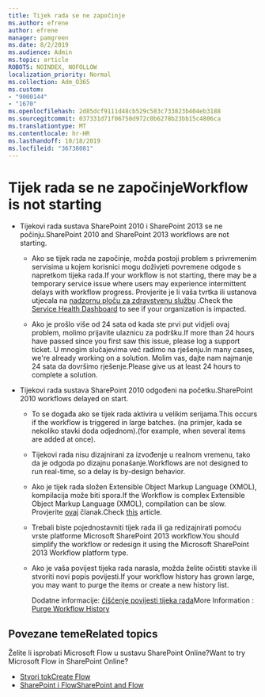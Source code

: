 ```yaml
---
title: Tijek rada se ne započinje
ms.author: efrene
author: efrene
manager: pamgreen
ms.date: 8/2/2019
ms.audience: Admin
ms.topic: article
ROBOTS: NOINDEX, NOFOLLOW
localization_priority: Normal
ms.collection: Adm_O365
ms.custom:
- "9000144"
- "1670"
ms.openlocfilehash: 2d85dcf9111d48cb529c583c733823b404eb3188
ms.sourcegitcommit: 037331d71f06750d972c0b6278b23bb15c4806ca
ms.translationtype: MT
ms.contentlocale: hr-HR
ms.lasthandoff: 10/18/2019
ms.locfileid: "36738081"
---
```

# <a name="workflow-is-not-starting"></a><span data-ttu-id="eda05-102">Tijek rada se ne započinje</span><span class="sxs-lookup"><span data-stu-id="eda05-102">Workflow is not starting</span></span>

- <span data-ttu-id="eda05-103">Tijekovi rada sustava SharePoint 2010 i SharePoint 2013 se ne počinju.</span><span class="sxs-lookup"><span data-stu-id="eda05-103">SharePoint 2010 and SharePoint 2013 workflows are not starting.</span></span>

    - <span data-ttu-id="eda05-104">Ako se tijek rada ne započinje, možda postoji problem s privremenim servisima u kojem korisnici mogu doživjeti povremene odgode s napretkom tijeka rada.</span><span class="sxs-lookup"><span data-stu-id="eda05-104">If your workflow is not starting, there may be a temporary service issue where users may experience intermittent delays with workflow progress.</span></span> <span data-ttu-id="eda05-105">Provjerite je li vaša tvrtka ili ustanova utjecala na [nadzornu ploču za zdravstvenu službu](https:/admin.microsoft.com/AdminPortal/Home#/servicehealth) .</span><span class="sxs-lookup"><span data-stu-id="eda05-105">Check the [Service Health Dashboard](https:/admin.microsoft.com/AdminPortal/Home#/servicehealth) to see if your organization is impacted.</span></span>

    - <span data-ttu-id="eda05-106">Ako je prošlo više od 24 sata od kada ste prvi put vidjeli ovaj problem, molimo prijavite ulaznicu za podršku.</span><span class="sxs-lookup"><span data-stu-id="eda05-106">If more than 24 hours have passed since you first saw this issue, please log a support ticket.</span></span> <span data-ttu-id="eda05-107">U mnogim slučajevima već radimo na rješenju.</span><span class="sxs-lookup"><span data-stu-id="eda05-107">In many cases, we're already working on a solution.</span></span> <span data-ttu-id="eda05-108">Molim vas, dajte nam najmanje 24 sata da dovršimo rješenje.</span><span class="sxs-lookup"><span data-stu-id="eda05-108">Please give us at least 24 hours to complete a solution.</span></span>

- <span data-ttu-id="eda05-109">Tijekovi rada sustava SharePoint 2010 odgođeni na početku.</span><span class="sxs-lookup"><span data-stu-id="eda05-109">SharePoint 2010 workflows delayed on start.</span></span>

    - <span data-ttu-id="eda05-110">To se događa ako se tijek rada aktivira u velikim serijama.</span><span class="sxs-lookup"><span data-stu-id="eda05-110">This occurs if the workflow is triggered in large batches.</span></span> <span data-ttu-id="eda05-111">(na primjer, kada se nekoliko stavki doda odjednom).</span><span class="sxs-lookup"><span data-stu-id="eda05-111">(for example, when several items are added at once).</span></span>

    - <span data-ttu-id="eda05-112">Tijekovi rada nisu dizajnirani za izvođenje u realnom vremenu, tako da je odgoda po dizajnu ponašanje.</span><span class="sxs-lookup"><span data-stu-id="eda05-112">Workflows are not designed to run real-time, so a delay is by-design behavior.</span></span>

   -  <span data-ttu-id="eda05-113">Ako je tijek rada složen Extensible Object Markup Language (XMOL), kompilacija može biti spora.</span><span class="sxs-lookup"><span data-stu-id="eda05-113">If the Workflow is complex Extensible Object Markup Language (XMOL), compilation can be slow.</span></span> <span data-ttu-id="eda05-114">Provjerite [ovaj](https://support.microsoft.com//kb/3043697) članak.</span><span class="sxs-lookup"><span data-stu-id="eda05-114">Check [this](https://support.microsoft.com//kb/3043697) article.</span></span>

    - <span data-ttu-id="eda05-115">Trebali biste pojednostavniti tijek rada ili ga redizajnirati pomoću vrste platforme Microsoft SharePoint 2013 workflow.</span><span class="sxs-lookup"><span data-stu-id="eda05-115">You should simplify the workflow or redesign it using the Microsoft SharePoint 2013 Workflow platform type.</span></span>

    - <span data-ttu-id="eda05-116">Ako je vaša povijest tijeka rada narasla, možda želite očistiti stavke ili stvoriti novi popis povijesti.</span><span class="sxs-lookup"><span data-stu-id="eda05-116">If your workflow history has grown large, you may want to purge the items or create a new history list.</span></span>

        <span data-ttu-id="eda05-117">Dodatne informacije: [čišćenje povijesti tijeka rada](https://blogs.technet.microsoft.com/marj/2015/08/07/sharepoint-2010-workflows-best-practice-purge-workflow-history-list-items/)</span><span class="sxs-lookup"><span data-stu-id="eda05-117">More Information : [Purge Workflow History](https://blogs.technet.microsoft.com/marj/2015/08/07/sharepoint-2010-workflows-best-practice-purge-workflow-history-list-items/)</span></span>


## <a name="related-topics"></a><span data-ttu-id="eda05-118">Povezane teme</span><span class="sxs-lookup"><span data-stu-id="eda05-118">Related topics</span></span>
<span data-ttu-id="eda05-119">Želite li isprobati Microsoft Flow u sustavu SharePoint Online?</span><span class="sxs-lookup"><span data-stu-id="eda05-119">Want to try Microsoft Flow in SharePoint Online?</span></span>
- [<span data-ttu-id="eda05-120">Stvori tok</span><span class="sxs-lookup"><span data-stu-id="eda05-120">Create Flow</span></span>](https://support.office.com/article/Create-a-flow-for-a-list-or-library-in-SharePoint-Online-or-OneDrive-for-Business-a9c3e03b-0654-46af-a254-20252e580d01) 
- [<span data-ttu-id="eda05-121">SharePoint i Flow</span><span class="sxs-lookup"><span data-stu-id="eda05-121">SharePoint and Flow</span></span>](https://flow.microsoft.com/blog/sharepoint-and-flow/) 



